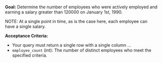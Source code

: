 **Goal:** Determine the number of employees who were actively employed and earning a salary greater than 120000 on January 1st, 1990.

NOTE: At a single point in time, as is the case here, each employee can have a single salary.

**Acceptance Criteria:**

- Your query must return a single row with a single column ...
- `employee_count` (int): The number of distinct employees who meet the specified criteria.
